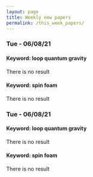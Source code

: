 ```yaml
---
layout: page
title: Weekly new papers
permalink: /this_week_papers/
---
```




### Tue - 06/08/21

#### Keyword: loop quantum gravity

There is no result 
#### Keyword: spin foam

There is no result 
### Tue - 06/08/21

#### Keyword: loop quantum gravity

There is no result 
#### Keyword: spin foam

There is no result 
